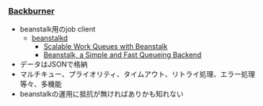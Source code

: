 ### [Backburner](https://github.com/nesquena/backburner)

* beanstalk用のjob client
  * [beanstalkd](https://github.com/kr/beanstalkd)
    * [Scalable Work Queues with Beanstalk](https://www.igvita.com/2010/05/20/scalable-work-queues-with-beanstalk/)
    * [Beanstalk, a Simple and Fast Queueing Backend](http://adam.herokuapp.com/past/2010/4/24/beanstalk_a_simple_and_fast_queueing_backend/)
* データはJSONで格納
* マルチキュー、プライオリティ、タイムアウト、リトライ処理、エラー処理等々、多機能
* beanstalkの運用に抵抗が無ければありかも知れない
